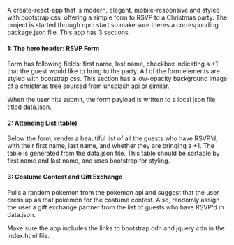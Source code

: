 A create-react-app that is modern, elegant, mobile-responsive and styled with bootstrap css, offering a simple form to RSVP to a Christmas party. The project is started through npm start so make sure theres a corresponding package.json file. This app has 3 sections.

#### 1: The hero header: RSVP Form
Form has following fields: first name, last name, checkbox indicating a +1 that the guest would like to bring to the party. All of the form elements are styled with bootstrap css. This section has a low-opacity background image of a christmas tree sourced from unsplash api or similar. 

When the user hits submit, the form payload is written to a local json file titled data.json. 

#### 2: Attending List (table)
Below the form, render a beautiful list of all the guests who have RSVP'd, with their first name, last name, and whether they are bringing a +1. The table is generated from the data.json file.
This table should be sortable by first name and last name, and uses bootstrap for styling.

#### 3: Costume Contest and Gift Exchange
Pulls a random pokemon from the pokemon api and suggest that the user dress up as that pokemon for the costume contest. Also, randomly assign the user a gift exchange partner from the list of guests who have RSVP'd in data.json. 

Make sure the app includes the links to bootstrap cdn and jquery cdn in the index.html file.